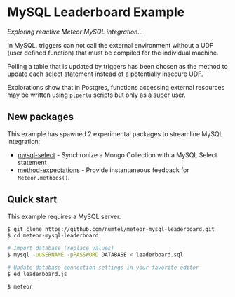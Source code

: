 # MySQL Leaderboard Example

*Exploring reactive Meteor MySQL integration...*

In MySQL, triggers can not call the external environment without a UDF (user
defined function) that must be compiled for the individual machine.

Polling a table that is updated by triggers has been chosen as the method to update each
select statement instead of a potentially insecure UDF.

Explorations show that in Postgres, functions accessing external resources may be written using `plperlu` scripts but only as a super user.

## New packages

This example has spawned 2 experimental packages to streamline MySQL integration:

* [mysql-select](https://github.com/numtel/meteor-mysql-testing/tree/master/packages/numtel:mysql-select) - Synchronize a Mongo Collection with a MySQL Select statement
* [method-expectations](https://github.com/numtel/meteor-mysql-testing/tree/master/packages/numtel:method-expectations) - Provide instantaneous feedback for `Meteor.methods()`.

## Quick start

This example requires a MySQL server.

```bash
$ git clone https://github.com/numtel/meteor-mysql-leaderboard.git
$ cd meteor-mysql-leaderboard

# Import database (replace values)
$ mysql -uUSERNAME -pPASSWORD DATABASE < leaderboard.sql

# Update database connection settings in your favorite editor
$ ed leaderboard.js

$ meteor
```
